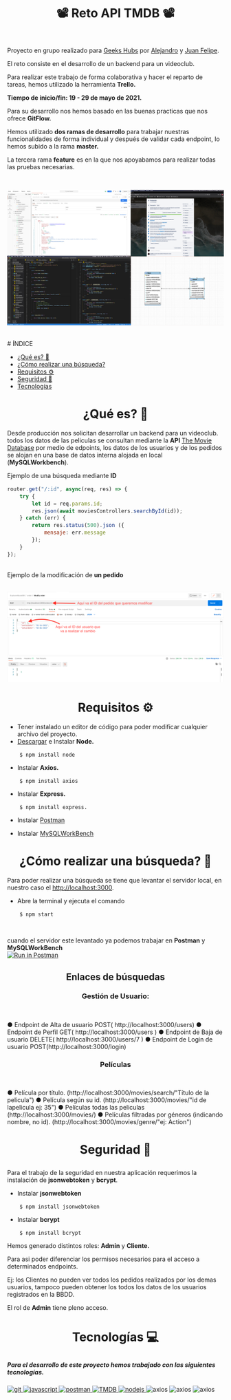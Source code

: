 <h1 align ="center">📽 Reto  API TMDB 📽</h1>
<br>

Proyecto en grupo realizado para [Geeks Hubs](https://geekshubsacademy.com/) por [Alejandro](https://github.com/2020-JAUG) y [Juan Felipe](https://github.com/juanfegallego).

El reto consiste en el desarrollo de un backend para un videoclub.

 Para realizar este trabajo de forma colaborativa y hacer el reparto de tareas, hemos utilizado la herramienta <b>Trello.</b>

<b>Tiempo de inicio/fin: 19 - 29 de mayo de 2021.</b>

Para su desarrollo nos hemos basado en las buenas practicas que nos ofrece <b>GitFlow.</b>

Hemos utilizado <b>dos ramas de desarrollo</b> para trabajar nuestras funcionalidades de forma individual y después de validar cada endpoint, lo hemos subido a la rama <b>master.

</b> La tercera rama <b>feature</b> es en la que nos apoyabamos para realizar todas las pruebas necesarias. 

<br>

![captura](/img/resumen.jpg)

<br>
# ÍNDICE

- [¿Qué es? 🧐](#¿Qué-es?)
- [¿Cómo realizar una búsqueda?](#busqueda)
- [Requisitos ⚙️](#requisitos)
- [Seguridad 🔐](#seguridad)
- [Tecnologías](#tecnologías)

# <h1 align ="center"> ¿Qué es? 🧐 </h1>

Desde producción nos solicitan desarrollar un backend para un videoclub.  todos los datos de las peliculas se consultan mediante la <b>API</b> [The Movie Database](https://developers.themoviedb.org/3/getting-started/introduction) por medio de edpoints, los datos de los usuarios y de los pedidos se alojan en una base de datos interna alojada en local (<b>MySQLWorkbench</b>).<br>

Ejemplo de una búsqueda mediante <b>ID</b><br>

```JavaScript
router.get("/:id", async(req, res) => {
    try {
        let id = req.params.id;
        res.json(await moviesControllers.searchById(id));
    } catch (err) {
        return res.status(500).json ({
            mensaje: err.message
        });
    }
});
```
<br>
Ejemplo de la modificación de  <b>un pedido</b><br>
<br>

![captura](/img/order.png)

<h1 align ="center"> Requisitos ⚙️</h1>

- Tener instalado un editor de código para poder modificar cualquier archivo del proyecto.
- [Descargar](https://nodejs.org/es/) e Instalar <b>Node.</b>
```
    $ npm install node
```
- Instalar <b>Axios.</b>
```
    $ npm install axios
```
- Instalar <b>Express.</b>
```
    $ npm install express.
```
- Instalar [Postman](https://www.postman.com/downloads/)

- Instalar [MySQLWorkBench](https://www.mysql.com/products/workbench/)
# <h1 align ="center">¿Cómo realizar una búsqueda? 🔎</h1>
Para poder realizar una búsqueda se tiene que levantar el servidor local, en nuestro caso el <http://localhost:3000>.

- Abre la terminal y ejecuta el comando
```
    $ npm start
```
<br>
 
 cuando el servidor este levantado ya podemos trabajar en <b>Postman</b> y <b>MySQLWorkBench</b>
 <br>
[![Run in Postman](https://run.pstmn.io/button.svg)](https://app.getpostman.com/run-collection/525fc30c10583b80820d?action=collection%2Fimport)

<h2 align ="center"> Enlaces de búsquedas </h2>
<h3 align ="center"> Gestión de Usuario:</h3>
<br>

● Endpoint de Alta de usuario  POST( http://localhost:3000/users)
● Endpoint de Perfil GET( http://localhost:3000/users )
● Endpoint de Baja de usuario DELETE( http://localhost:3000/users/7 )
● Endpoint de Login de usuario POST(http://localhost:3000/login)
<br>
<h3 align ="center">Películas</h3>
<br>

● Película por título. (http://localhost:3000/movies/search/"Título de la pelicula")
● Película según su id. (http://localhost:3000/movies/"id de lapelicula ej: 35")
● Películas todas las peliculas (http://localhost:3000/movies/)
● Películas filtradas por géneros (indicando nombre, no id).
 (http://localhost:3000/movies/genre/"ej: Action")<br>
 <!-- <h3 align ="center">Series</h3> -->

<!-- ● Series top rated. (http://localhost:3000/series/)
● Series por id. (http://localhost:3000/series/"id de laserie")
● Series por título. (http://localhost:3000/series/search/"Título de la serie")
● Series que vayan a tener un capítulo emitido en los próximos 7 días. (http://localhost:3000/series/search/on_the_air)
● Series que vayan a tener un pase en teatros o cines. (http://localhost:3000/series/search/) -->

# <p align ="center">Seguridad 🔐</p>

Para el trabajo de la seguridad en nuestra aplicación requerimos la instalación de <b>jsonwebtoken</b> y <b>bcrypt</b>.
<br>
- Instalar <b>jsonwebtoken</b>
````
    $ npm install jsonwebtoken
````
- Instalar <b>bcrypt</b>

````
    $ npm install bcrypt
`````

Hemos generado distintos roles: <b>Admin</b> y <b>Cliente.</b>

Para asi poder diferenciar los permisos necesarios para el acceso a determinados endpoints. 

Ej: los Clientes no pueden ver todos los pedidos realizados por los demas usuarios, tampoco pueden obtener los todos los datos de los usuarios registrados en la BBDD.

El rol de <b>Admin</b> tiene pleno acceso.



# <p align ="center">Tecnologías 💻</p>
##### Para el desarrollo de este proyecto hemos trabajado con las siguientes tecnologías.<br>

 <a href="https://git-scm.com/" target="_blank"> <img src="https://www.vectorlogo.zone/logos/git-scm/git-scm-icon.svg" alt="git" width="40" height="40"/> <a href="https://developer.mozilla.org/en-US/docs/Web/JavaScript" target="_blank"> <img src="https://raw.githubusercontent.com/devicons/devicon/master/icons/javascript/javascript-original.svg" alt="javascript" width="40" height="40"/> </a><a href="https://nodejs.org" target="_blank"> <a href="https://postman.com" target="_blank"> <img src="https://www.vectorlogo.zone/logos/getpostman/getpostman-icon.svg" alt="postman" width="40" height="40"/> <img src="img/TMDB.png" alt="TMDB" width="40"/> <img src="https://raw.githubusercontent.com/devicons/devicon/master/icons/nodejs/nodejs-original-wordmark.svg" alt="nodejs" width="60" height="40"/> </a> <img src="img/axios.png" alt="axios" width="" height="40"/></a> <img src="img/express.png" alt="axios" width="40" height="40"/></a> <img src="img/workbench.png" alt="axios" width="40" height="40"/></a>
